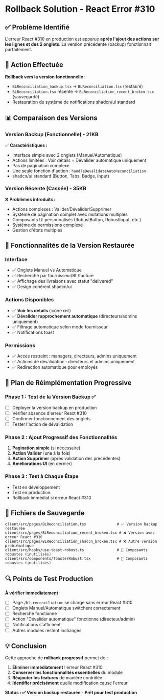 # Rollback Solution - React Error #310

## ✅ Problème Identifié
L'erreur React #310 en production est apparue **après l'ajout des actions sur les lignes et des 2 onglets**. La version précédente (backup) fonctionnait parfaitement.

## 🔄 Action Effectuée
**Rollback vers la version fonctionnelle :**
- `BLReconciliation_backup.tsx` → `BLReconciliation.tsx` (restauré)
- `BLReconciliation.tsx` récente → `BLReconciliation_recent_broken.tsx` (sauvegardé)
- Restauration du système de notifications shadcn/ui standard

## 📊 Comparaison des Versions

### Version Backup (Fonctionnelle) - 21KB
✅ **Caractéristiques :**
- Interface simple avec 2 onglets (Manuel/Automatique)
- Actions limitées : Voir détails + Dévalider automatique uniquement
- Pas de pagination complexe
- Une seule fonction d'action : `handleDevalidateAutoReconciliation`
- shadcn/ui standard (Button, Tabs, Badge, Input)

### Version Récente (Cassée) - 35KB  
❌ **Problèmes introduits :**
- Actions complexes : Valider/Dévalider/Supprimer
- Système de pagination complet avec mutations multiples
- Composants UI personnalisés (RobustButton, RobustInput, etc.)
- Système de permissions complexe
- Gestion d'états multiples

## 🎯 Fonctionnalités de la Version Restaurée

### Interface
- ✅ Onglets Manuel vs Automatique
- ✅ Recherche par fournisseur/BL/facture
- ✅ Affichage des livraisons avec statut "delivered"
- ✅ Design cohérent shadcn/ui

### Actions Disponibles
- ✅ **Voir les détails** (icône œil)
- ✅ **Dévalider rapprochement automatique** (directeurs/admins uniquement)
- ✅ Filtrage automatique selon mode fournisseur
- ✅ Notifications toast

### Permissions
- ✅ Accès restreint : managers, directeurs, admins uniquement
- ✅ Actions de dévalidation : directeurs et admins uniquement
- ✅ Redirection automatique pour employés

## 🚀 Plan de Réimplémentation Progressive

### Phase 1 : Test de la Version Backup ✅
- [ ] Déployer la version backup en production
- [ ] Vérifier absence d'erreur React #310
- [ ] Confirmer fonctionnement des onglets
- [ ] Tester l'action de dévalidation

### Phase 2 : Ajout Progressif des Fonctionnalités
1. **Pagination simple** (si nécessaire)
2. **Action Valider** (une à la fois)
3. **Action Supprimer** (après validation des précédentes)
4. **Améliorations UI** (en dernier)

### Phase 3 : Test à Chaque Étape
- Test en développement
- Test en production
- Rollback immédiat si erreur React #310

## 📁 Fichiers de Sauvegarde

```
client/src/pages/BLReconciliation.tsx              # ✅ Version backup restaurée
client/src/pages/BLReconciliation_recent_broken.tsx # ❌ Version avec erreur React #310
client/src/pages/BLReconciliation_shadcn_broken.tsx # ❌ Autre version problématique
client/src/hooks/use-toast-robust.ts               # 🔧 Composants robustes (inutilisés)
client/src/components/ToasterRobust.tsx            # 🔧 Composants robustes (inutilisés)
```

## 🔍 Points de Test Production

**À vérifier immédiatement :**
- [ ] Page `/bl-reconciliation` se charge sans erreur React #310
- [ ] Onglets Manuel/Automatique switchent correctement
- [ ] Recherche fonctionne
- [ ] Action "Dévalider automatique" fonctionne (directeur/admin)
- [ ] Notifications s'affichent
- [ ] Autres modules restent inchangés

## 💡 Conclusion

Cette approche de **rollback progressif** permet de :
1. **Éliminer immédiatement** l'erreur React #310
2. **Conserver les fonctionnalités essentielles** du module
3. **Réajouter les features** de manière contrôlée
4. **Identifier précisément** quelle modification cause l'erreur

**Status : ✅ Version backup restaurée - Prêt pour test production**